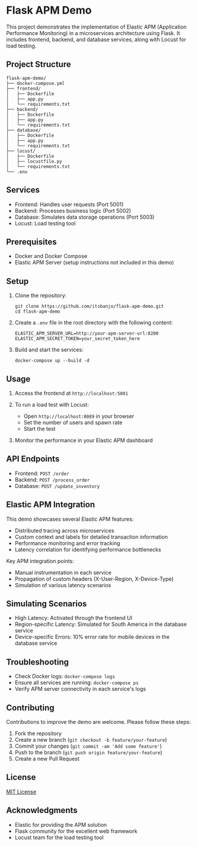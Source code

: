 # Flask APM Demo

This project demonstrates the implementation of Elastic APM (Application Performance Monitoring) in a microservices architecture using Flask. It includes frontend, backend, and database services, along with Locust for load testing.

## Project Structure

```
flask-apm-demo/
├── docker-compose.yml
├── frontend/
│   ├── Dockerfile
│   ├── app.py
│   └── requirements.txt
├── backend/
│   ├── Dockerfile
│   ├── app.py
│   └── requirements.txt
├── database/
│   ├── Dockerfile
│   ├── app.py
│   └── requirements.txt
├── locust/
│   ├── Dockerfile
│   ├── locustfile.py
│   └── requirements.txt
└── .env
```

## Services

- Frontend: Handles user requests (Port 5001)
- Backend: Processes business logic (Port 5002)
- Database: Simulates data storage operations (Port 5003)
- Locust: Load testing tool

## Prerequisites

- Docker and Docker Compose
- Elastic APM Server (setup instructions not included in this demo)

## Setup

1. Clone the repository:
   ```
   git clone https://github.com/itsbanjo/flask-apm-demo.git
   cd flask-apm-demo
   ```

2. Create a `.env` file in the root directory with the following content:
   ```
   ELASTIC_APM_SERVER_URL=http://your-apm-server-url:8200
   ELASTIC_APM_SECRET_TOKEN=your_secret_token_here
   ```

3. Build and start the services:
   ```
   docker-compose up --build -d
   ```

## Usage

1. Access the frontend at `http://localhost:5001`

2. To run a load test with Locust:
   - Open `http://localhost:8089` in your browser
   - Set the number of users and spawn rate
   - Start the test

3. Monitor the performance in your Elastic APM dashboard

## API Endpoints

- Frontend: `POST /order`
- Backend: `POST /process_order`
- Database: `POST /update_inventory`

## Elastic APM Integration

This demo showcases several Elastic APM features:

- Distributed tracing across microservices
- Custom context and labels for detailed transaction information
- Performance monitoring and error tracking
- Latency correlation for identifying performance bottlenecks

Key APM integration points:

- Manual instrumentation in each service
- Propagation of custom headers (X-User-Region, X-Device-Type)
- Simulation of various latency scenarios

## Simulating Scenarios

- High Latency: Activated through the frontend UI
- Region-specific Latency: Simulated for South America in the database service
- Device-specific Errors: 10% error rate for mobile devices in the database service

## Troubleshooting

- Check Docker logs: `docker-compose logs`
- Ensure all services are running: `docker-compose ps`
- Verify APM server connectivity in each service's logs

## Contributing

Contributions to improve the demo are welcome. Please follow these steps:

1. Fork the repository
2. Create a new branch (`git checkout -b feature/your-feature`)
3. Commit your changes (`git commit -am 'Add some feature'`)
4. Push to the branch (`git push origin feature/your-feature`)
5. Create a new Pull Request

## License

[MIT License](https://opensource.org/licenses/MIT)

## Acknowledgments

- Elastic for providing the APM solution
- Flask community for the excellent web framework
- Locust team for the load testing tool
